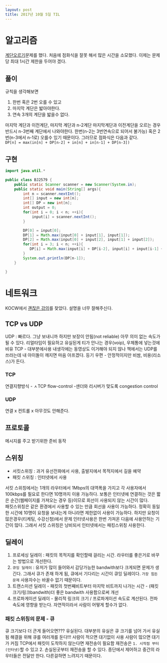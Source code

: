 ```yaml
---
layout: post
title: 2017년 10월 5일 TIL
---
```


# 알고리즘
[계단오르기](https://www.acmicpc.net/problem/2579)문제를 했다. 처음에 점화식을 잘못 해서 많은 시간을 소모했다. 이제는 문제당 최대 1시간 제한을 두어야 겠다.

## 풀이
규칙을 생각해보면 
1. 한번 혹은 2번 오를 수 있고 
2. 마지막 계단은 밟아야한다.
3. 연속 3개의 계단을 밟을수 없다.  

마지막 계단과 이전계단, 마지막 계단과 n-2계단 
마지막계단과 이전계단을 오르는 경우 반드시 n-3번째 계단에서 나와야한다. 한번(n-2는 3번연속으로 되어서 불가능) 혹은 2번(n-3에서 n-1로) 오를수 있기 때문이다.
그러므로 점화식은 다음과 같다.   
`DP[n] = max(in[n] + DP[n-2] + in[n] + in[n-1] + DP[n-3])`
## 구현
```java
import java.util.*

public class BJ2579 {
    public static Scanner scanner = new Scanner(System.in);
    public static void main(String[] args){
        int n = scanner.nextInt();
        int[] input = new int[n];
        int[] DP = new int[n];
        int output = 0;
        for(int i = 0; i < n; ++i){
            input[i] = scanner.nextInt();
        }

        DP[0] = input[0];
        DP[1] = Math.max(input[0] + input[1], input[1]);
        DP[2] = Math.max(input[0] + input[2], input[1] + input[2]);
        for(int i = 3; i < n; ++i){
           DP[i] = Math.max(input[i] + DP[i-2], input[i] + input[i-1] + DP[i-3]);
        }
        System.out.println(DP[n-1]);
    }

}
```
# 네트워크
 KOCW에서 [괜찮은 강의](http://www.kocw.net/home/search/kemView.do?kemId=1169634&ar=relateCourse)를 찾았다. 설명을 너무 잘해주신다.

## TCP vs UDP
UDP : 빠르다. 그냥 보내니까 하지만 보장이 안됨(not reliable) 아무 의미 없는 속도가 될 수 있다. 리얼타임이 필요하고 유실된게 티가 안나는 경우(voip), 우체통에 넣는것에 비유
TCP - 대부분에사용 내생각에는 동영상도 이거해야 되지 않나 책에서는 UDP를 쓰라는데 내 아이돌이 깨지면 마음 아프겠다. 등기 우편 - 안정적이지만 비쌈, 비용(리소스)가 든다.

### TCP
연결지향방식 - ㅅTCP
flow-control
-샌더와 리시버가 맞도록
congestion control

### UDP 
연결 x
컨트롤 x
아무것도 안해준다.

## 프로토콜
메시지를 주고 받기위한 준비 동작

## 스위칭
- 서킷스위칭 : 과거 유선전화에서 사용, 출발지에서 목적지에서 길을 예약
- 패킷 스위칭 : 인터넷에서 사용

서킷 스위칭에서는 1개의 라우터에서 1Mbps의 대역폭을 가지고 각 사용자에서 100kbps를 필요로 한다면 10명까지 이용 가능하다. 보통은 인터넷에 연결하는 것은 짧은 순간(웹페이지를 가져오는 경우 등)이므로 회선이 사용되지 않는 시간이 많다.   
패킷스위칭은 같은 환경에서 사용할 수 있는 만큼 회선을 사용이 가능하다. 정확히 동일한 시간에 10명이 요청을 보내는게 아니라면 제한없이 사용이 가능하다. 하지만 요청이 많은경우(티케팅, 수강신청)에서 문제
인터넷사용은 한번 가져온 다음에 사용안하는 기간이 많다. 그래서 서킷 스위칭은 낭비되서 인터넷에서는 패킹스위칭 사용한다.

## 딜레이
1. 프로세싱 딜레이 : 패킷의 목적지를 확인할때 걸리는 시간. 라우터를 좋은거로 바꾸는 방법으로 개선한다.
2. `큐잉 딜레이` : 유저가 많이 들어와서 감당가능한 bandwith보다 크게되면 문제가 생긴다. 그래서 큐가 존재 하게 됨, 큐에서 기다리는 시간이 큐잉 딜레이다. `가장 힘든 문제` 사용자수는 바꿀수 없기 때문이다.
3. 트랜스미션 딜레이 - 패킷의 첫번째비트부터 마지막 비트까지 나가는 시간 - (패킷 크기/링크bandwith)더 좋은 bandwith 사용함으로써 개선 
4. 프로파게이션 딜레이 - 물리적 링크의 크기 / 프로파게이션 속도로 계산된다. 전파 속도에 영향을 받는다. 자연적이라서 사람이 어떻게 할수가 없다.

### 패킷 스위칭의 문제 - 큐
큐 크기보다 더 큰게 들어오면???
유실된다. 대부분의 유실은 큐 크기를 넘어 가서 유실됨
해결을 위해 큐를 여러개를 둔다!!!
사람이 적으면 대기없이 사용
사람이 많으면 대기가 커짐
TCP에서 패킷이 도착하지 않는다면 재전송이 필요함 재전송은 `1. 시작점 부터(인터넷)`할 수 있고  2. 손실된곳부터 재전송을 할 수 있다.
종단에서 제어하고 중간의 라우터들은 전달만 한다. 다른걸하면 느려지기 때문이다.